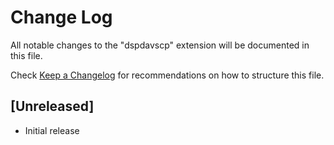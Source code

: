 # Change Log

All notable changes to the "dspdavscp" extension will be documented in this file.

Check [Keep a Changelog](http://keepachangelog.com/) for recommendations on how to structure this file.

## [Unreleased]

- Initial release